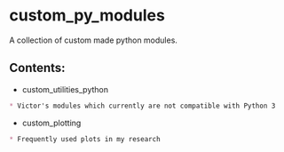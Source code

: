 # custom_py_modules
A collection of custom made python modules.

## Contents:
* custom_utilities_python
```markdown
* Victor's modules which currently are not compatible with Python 3
```
* custom_plotting
```markdown
* Frequently used plots in my research
```